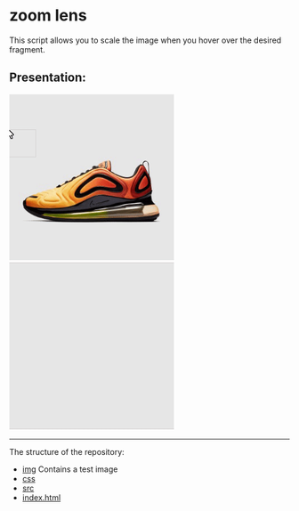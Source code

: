 # zoom lens

This script allows you to scale the image when you hover over the desired fragment.


## Presentation:
![](rep.gif)

---

The structure of the repository:

- [img](./img)
  Contains a test image 
- [css](./css)
- [src](./src)
- [index.html](./src)
